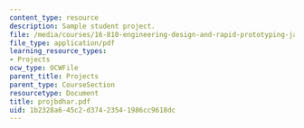 ```yaml
---
content_type: resource
description: Sample student project.
file: /media/courses/16-810-engineering-design-and-rapid-prototyping-january-iap-2007/1b2328a645c2d37423541986cc9618dc_projbdhar.pdf
file_type: application/pdf
learning_resource_types:
- Projects
ocw_type: OCWFile
parent_title: Projects
parent_type: CourseSection
resourcetype: Document
title: projbdhar.pdf
uid: 1b2328a6-45c2-d374-2354-1986cc9618dc
---
```

